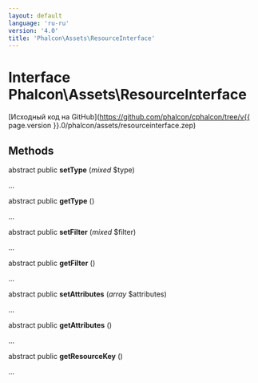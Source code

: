 ```yaml
---
layout: default
language: 'ru-ru'
version: '4.0'
title: 'Phalcon\Assets\ResourceInterface'
---
```

# Interface **Phalcon\Assets\ResourceInterface**

[Исходный код на GitHub](https://github.com/phalcon/cphalcon/tree/v{{ page.version }}.0/phalcon/assets/resourceinterface.zep)

## Methods

abstract public **setType** (*mixed* $type)

...

abstract public **getType** ()

...

abstract public **setFilter** (*mixed* $filter)

...

abstract public **getFilter** ()

...

abstract public **setAttributes** (*array* $attributes)

...

abstract public **getAttributes** ()

...

abstract public **getResourceKey** ()

...